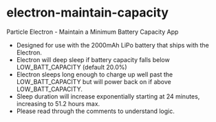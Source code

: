 # electron-maintain-capacity

Particle Electron - Maintain a Minimum Battery Capacity App

- Designed for use with the 2000mAh LiPo battery that ships with the Electron.
- Electron will deep sleep if battery capacity falls below LOW_BATT_CAPACITY (default 20.0%)
- Electron sleeps long enough to charge up well past the LOW_BATT_CAPACITY but will power back on if above LOW_BATT_CAPACITY.
- Sleep duration will increase exponentially starting at 24 minutes, increasing to 51.2 hours max.
- Please read through the comments to understand logic.